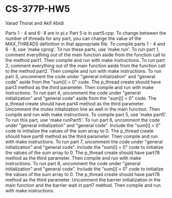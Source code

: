 # CS-377P-HW5
Varad Thorat and Akif Abidi

Parts 1 - 4 and 6- 8 are in pi.c Part 5 is in part5.cpp.
To change between the number of threads for any part, you can change the value of the MAX_THREADS definition in that appropriate file.
To compile parts 1 - 4 and 6 - 8, use 'make cprog'. To run these parts, use 'make run'.
To run part 1, comment everything out of the main function aside from the function call to the method part1. Then compile and run with make instructions.
To run part 2, comment everything out of the main function aside from the function call to the method part2. Then compile and run with make instructions.
To run part 3, uncomment the code under "general initialization" and "general code" aside from the "sum[i] = 0" code. The p_thread create should have part3 method as the third parameter. Then compile and run with make instructions.
To run part 4, uncomment the code under "general initialization" and "general code" aside from the "sum[i] = 0" code. The p_thread create should have part4 method as the third parameter.
Uncomment the mutex intialization line as well in the main function. Then compile and run with make instructions.
To compile part 5, use 'make part5'. To run this part, use 'make runPart5'.
To run part 6, uncomment the code under "general initialization" and "general code". Include the "sum[i] = 0" code to initialize the values of the sum array to 0. The p_thread create should have part6 method as the third parameter. Then compile and run with make instructions.
To run part 7, uncomment the code under "general initialization" and "general code". Include the "sum[i] = 0" code to initialize the values of the sum array to 0. The p_thread create should have part78 method as the third parameter. Then compile and run with make instructions.
To run part 8, uncomment the code under "general initialization" and "general code". Include the "sum[i] = 0" code to initialize the values of the sum array to 0. The p_thread create should have part78 method as the third parameter. Uncomment the barrier initialization in the main function and the barrier wait in part7 method. Then compile and run with make instructions.